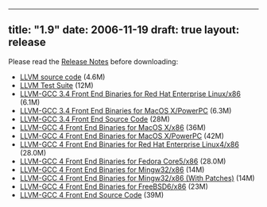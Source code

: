 
---
title: "1.9"
date: 2006-11-19
draft: true
layout: release
---

Please read the [Release Notes](/1.9/docs/ReleaseNotes.html) before
downloading:
* [LLVM source code](/1.9/llvm-1.9.tar.gz) (4.6M)
* [LLVM Test Suite](/1.9/llvm-test-1.9.tar.gz) (12M)
* [LLVM-GCC 3.4 Front End Binaries for Red Hat Enterprise Linux/x86](/1.9/llvm-gcc3.4-1.9-x86-linux-RHEL4.tar.gz) (6.1M)
* [LLVM-GCC 3.4 Front End Binaries for MacOS X/PowerPC](/1.9/llvm-gcc3.4-1.9-ppc-darwin8.7.0.tar.gz) (6.3M)
* [LLVM-GCC 3.4 Front End Source Code](/1.9/llvm-gcc3.4-1.9.source.tar.gz) (28M)
* [LLVM-GCC 4 Front End Binaries for MacOS X/x86](/1.9/llvm-gcc4-1.9-x86-darwin8.tar.gz) (36M)
* [LLVM-GCC 4 Front End Binaries for MacOS X/PowerPC](/1.9/llvm-gcc4-1.9-ppc-darwin8.7.0.tar.gz) (42M)
* [LLVM-GCC 4 Front End Binaries for Red Hat Enterprise Linux4/x86](/1.9/llvm-gcc4-1.9-x86-linux-RHEL4.tar.gz) (28.0M)
* [LLVM-GCC 4 Front End Binaries for Fedora Core5/x86](/1.9/llvm-gcc4-1.9-x86-linux-FC5.tar.gz) (28.0M)
* [LLVM-GCC 4 Front End Binaries for Mingw32/x86](/1.9/llvm-gcc4-1.9-x86-mingw32.tar.bz2) (14M)
* [LLVM-GCC 4 Front End Binaries for Mingw32/x86 (With Patches)](/1.9/llvm-gcc4-1.9-patched-x86-mingw32.tar.bz2) (14M)
* [LLVM-GCC 4 Front End Binaries for FreeBSD6/x86](/1.9/llvm-gcc4-1.9-x86-freebsd6.tar.bz2) (23M)
* [LLVM-GCC 4 Front End Source Code](/1.9/llvm-gcc4-1.9.source.tar.gz) (39M)


